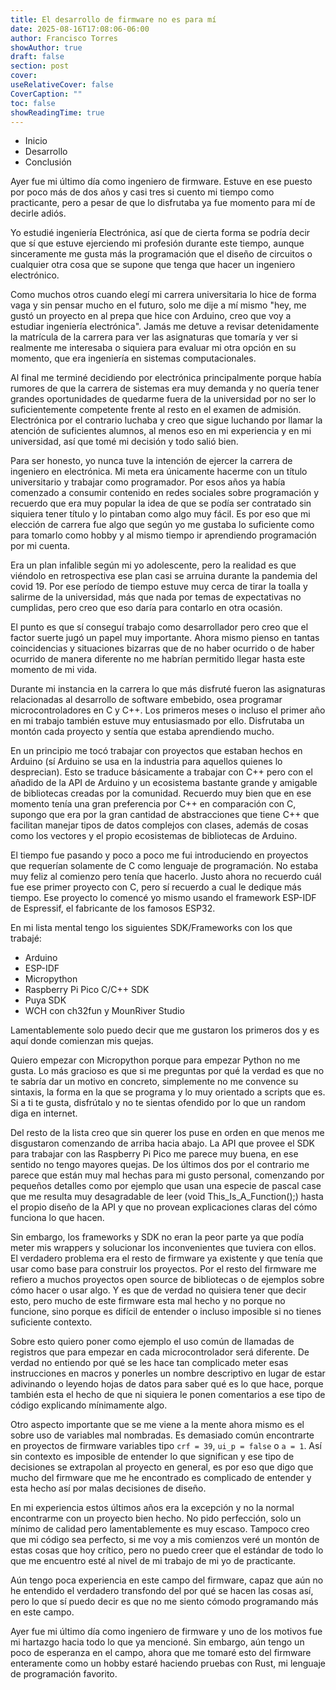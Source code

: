 ```yaml
---
title: El desarrollo de firmware no es para mí
date: 2025-08-16T17:08:06-06:00
author: Francisco Torres
showAuthor: true
draft: false
section: post
cover: 
useRelativeCover: false
CoverCaption: ""
toc: false
showReadingTime: true
---
```


- Inicio
- Desarrollo
- Conclusión

Ayer fue mi último día como ingeniero de firmware. Estuve en ese puesto por poco más de dos años y casi tres si cuento mi tiempo como practicante, pero a pesar de que lo disfrutaba ya fue momento para mí de decirle adiós.

Yo estudié ingeniería Electrónica, así que de cierta forma se podría decir que sí que estuve ejerciendo mi profesión durante este tiempo, aunque sinceramente me gusta más la programación que el diseño de circuitos o cualquier otra cosa que se supone que tenga que hacer un ingeniero electrónico.

Como muchos otros cuando elegí mi carrera universitaria lo hice de forma vaga y sin pensar mucho en el futuro, solo me dije a mí mismo "hey, me gustó un proyecto en al prepa que hice con Arduino, creo que voy a estudiar ingeniería electrónica". Jamás me detuve a revisar detenidamente la matrícula de la carrera para ver las asignaturas que tomaría y ver si realmente me interesaba o siquiera para evaluar mi otra opción en su momento, que era ingeniería en sistemas computacionales.

Al final me terminé decidiendo por electrónica principalmente porque había rumores de que la carrera de sistemas era muy demanda y no quería tener grandes oportunidades de quedarme fuera de la universidad por no ser lo suficientemente competente frente al resto en el examen de admisión. Electrónica por el contrario luchaba y creo que sigue luchando por llamar la atención de suficientes alumnos, al menos eso en mi experiencia y en mi universidad, así que tomé mi decisión y todo salió bien.

Para ser honesto, yo nunca tuve la intención de ejercer la carrera de ingeniero en electrónica. Mi meta era únicamente hacerme con un título universitario y trabajar como programador. Por esos años ya había comenzado a consumir contenido en redes sociales sobre programación y recuerdo que era muy popular la idea de que se podía ser contratado sin siquiera tener título y lo pintaban como algo muy fácil. Es por eso que mi elección de carrera fue algo que según yo me gustaba lo suficiente como para tomarlo como hobby y al mismo tiempo ir aprendiendo programación por mi cuenta.

Era un plan infalible según mi yo adolescente, pero la realidad es que viéndolo en retrospectiva ese plan casi se arruina durante la pandemia del covid 19. Por ese período de tiempo estuve muy cerca de tirar la toalla y salirme de la universidad, más que nada por temas de expectativas no cumplidas, pero creo que eso daría para contarlo en otra ocasión. 

El punto es que sí conseguí trabajo como desarrollador pero creo que el factor suerte jugó un papel muy importante. Ahora mismo pienso en tantas coincidencias y situaciones bizarras que de no haber ocurrido o de haber ocurrido de manera diferente no me habrían permitido llegar hasta este momento de mi vida.

Durante mi instancia en la carrera lo que más disfruté fueron las asignaturas relacionadas al desarrollo de software embebido, osea programar microcontroladores en C y C++. Los primeros meses o incluso el primer año en mi trabajo también estuve muy entusiasmado por ello. Disfrutaba un montón cada proyecto y sentía que estaba aprendiendo mucho.

En un principio me tocó trabajar con proyectos que estaban hechos en Arduino (sí Arduino se usa en la industria para aquellos quienes lo desprecian). Esto se traduce básicamente a trabajar con C++ pero con el añadido de la API de Arduino y un ecosistema bastante grande y amigable de bibliotecas creadas por la comunidad. Recuerdo muy bien que en ese momento tenía una gran preferencia por C++ en comparación con C, supongo que era por la gran cantidad de abstracciones que tiene C++ que facilitan manejar tipos de datos complejos con clases, además de cosas como los vectores y el propio ecosistemas de bibliotecas de Arduino.

El tiempo fue pasando y poco a poco me fui introduciendo en proyectos que requerían solamente de C como lenguaje de programación. No estaba muy feliz al comienzo pero tenía que hacerlo. Justo ahora no recuerdo cuál fue ese primer proyecto con C, pero sí recuerdo a cual le dedique más tiempo. Ese proyecto lo comencé yo mismo usando el framework ESP-IDF de Espressif, el fabricante de los famosos ESP32.

En mi lista mental tengo los siguientes SDK/Frameworks con los que trabajé:

- Arduino
- ESP-IDF
- Micropython
- Raspberry Pi Pico C/C++ SDK
- Puya SDK
- WCH con ch32fun y MounRiver Studio

Lamentablemente solo puedo decir que me gustaron los primeros dos y es aquí donde comienzan mis quejas.

Quiero empezar con Micropython porque para empezar Python no me gusta. Lo más gracioso es que si me preguntas por qué la verdad es que no te sabría dar un motivo en concreto, simplemente no me convence su sintaxis, la forma en la que se programa y lo muy orientado a scripts que es. Si a ti te gusta, disfrútalo y no te sientas ofendido por lo que un random diga en internet.

Del resto de la lista creo que sin querer los puse en orden en que menos me disgustaron comenzando de arriba hacia abajo. La API que provee el SDK para trabajar con las Raspberry Pi Pico me parece muy buena, en ese sentido no tengo mayores quejas. De los últimos dos por el contrario me parece que están muy mal hechas para mi gusto personal, comenzando por pequeños detalles como por ejemplo que usan una especie de pascal case que me resulta muy desagradable de leer (void This_Is_A_Function();) hasta el propio diseño de la API y que no provean explicaciones claras del cómo funciona lo que hacen.

Sin embargo, los frameworks y SDK no eran la peor parte ya que podía meter mis wrappers y solucionar los inconvenientes que tuviera con ellos. El verdadero problema era el resto de firmware ya existente y que tenía que usar como base para construir los proyectos. Por el resto del firmware me refiero a muchos proyectos open source de bibliotecas o de ejemplos sobre cómo hacer o usar algo. Y es que de verdad no quisiera tener que decir esto, pero mucho de este firmware esta mal hecho y no porque no funcione, sino porque es difícil de entender o incluso imposible si no tienes suficiente contexto.

Sobre esto quiero poner como ejemplo el uso común de llamadas de registros que para empezar en cada microcontrolador será diferente. De verdad no entiendo por qué se les hace tan complicado meter esas instrucciones en macros y ponerles un nombre descriptivo en lugar de estar adivinando o leyendo hojas de datos para saber qué es lo que hace, porque también esta el hecho de que ni siquiera le ponen comentarios a ese tipo de código explicando mínimamente algo.

Otro aspecto importante que se me viene a la mente ahora mismo es el sobre uso de variables mal nombradas. Es demasiado común encontrarte en proyectos de firmware variables tipo `crf = 39`, `ui_p = false` o `a = 1`. Así sin contexto es imposible de entender lo que significan y ese tipo de decisiones se extrapolan al proyecto en general, es por eso que digo que mucho del firmware que me he encontrado es complicado de entender y esta hecho así por malas decisiones de diseño.

En mi experiencia estos últimos años era la excepción y no la normal encontrarme con un proyecto bien hecho. No pido perfección, solo un mínimo de calidad pero lamentablemente es muy escaso. Tampoco creo que mi código sea perfecto, si me voy a mis comienzos veré un montón de estas cosas que hoy crítico, pero no puedo creer que el estándar de todo lo que me encuentro esté al nivel de mi trabajo de mi yo de practicante.

Aún tengo poca experiencia en este campo del firmware, capaz que aún no he entendido el verdadero transfondo del por qué se hacen las cosas así, pero lo que sí puedo decir es que no me siento cómodo programando más en este campo.

Ayer fue mi último día como ingeniero de firmware y uno de los motivos fue mi hartazgo hacia todo lo que ya mencioné. Sin embargo, aún tengo un poco de esperanza en el campo, ahora que me tomaré esto del firmware enteramente como un hobby estaré haciendo pruebas con Rust, mi lenguaje de programación favorito.
